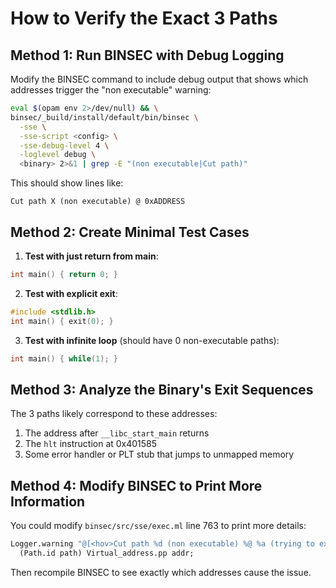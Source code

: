 # How to Verify the Exact 3 Paths

## Method 1: Run BINSEC with Debug Logging

Modify the BINSEC command to include debug output that shows which addresses trigger the "non executable" warning:

```bash
eval $(opam env 2>/dev/null) && \
binsec/_build/install/default/bin/binsec \
  -sse \
  -sse-script <config> \
  -sse-debug-level 4 \
  -loglevel debug \
  <binary> 2>&1 | grep -E "(non executable|Cut path)"
```

This should show lines like:
```
Cut path X (non executable) @ 0xADDRESS
```

## Method 2: Create Minimal Test Cases

1. **Test with just return from main**:
```c
int main() { return 0; }
```

2. **Test with explicit exit**:
```c
#include <stdlib.h>
int main() { exit(0); }
```

3. **Test with infinite loop** (should have 0 non-executable paths):
```c
int main() { while(1); }
```

## Method 3: Analyze the Binary's Exit Sequences

The 3 paths likely correspond to these addresses:
1. The address after `__libc_start_main` returns
2. The `hlt` instruction at 0x401585
3. Some error handler or PLT stub that jumps to unmapped memory

## Method 4: Modify BINSEC to Print More Information

You could modify `binsec/src/sse/exec.ml` line 763 to print more details:

```ocaml
Logger.warning "@[<hov>Cut path %d (non executable) %@ %a (trying to execute from here)@]"
  (Path.id path) Virtual_address.pp addr;
```

Then recompile BINSEC to see exactly which addresses cause the issue.